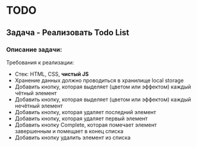 # TODO

## Задача - Реализовать Todo List

### Описание задачи:

Требования к реализации:
- Стек: HTML, CSS, **чистый JS**
- Хранение данных должно проводиться в хранилище local storage
- Добавить кнопку, которая выделяет (цветом или эффектом) каждый чётный элемент
- Добавить кнопку, которая выделяет (цветом или эффектом) каждый нечётный элемент
- Добавить кнопку, которая удаляет последний элемент
- Добавить кнопку, которая удаляет первый элемент
- Добавить кнопку Complete, которая помечает элемент завершенным и помещает в конец
  списка
- Добавить кнопку удалить элемент из списка
